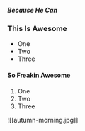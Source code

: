 ***Because He Can***

### This Is Awesome
- One
- Two
- Three

#### So Freakin Awesome
1. One
2. Two
3. Three

![[autumn-morning.jpg]]

